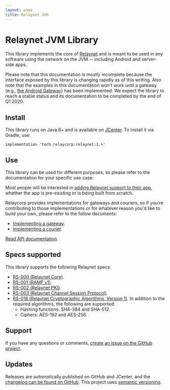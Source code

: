 ```yaml
---
layout: page
title: Relaynet JVM
---
```

# Relaynet JVM Library

This library implements the core of [Relaynet](https://relaynet.network/) and is meant to be used in any software using the network on the JVM -- including Android and server-side apps.

Please note that this documentation is mostly incomplete because the interface exposed by this library is changing rapidly as of this writing. Also note that the examples in this documentation won't work until a gateway (e.g., [the Android Gateway](https://github.com/relaycorp/relaynet-gateway-android)) has been implemented. We expect the library to reach a stable status and its documentation to be completed by the end of Q1 2020.

## Install

This library runs on Java 8+ and is available on [JCenter](https://bintray.com/bintray/jcenter?filterByPkgName=tech.relaycorp.relaynet). To install it via Gradle, use:

```
implementation 'tech.relaycorp:relaynet:1.+'
```

## Use

This library can be used for different purposes, so please refer to the documentation for your specific use case:

Most people will be interested in [adding Relaynet support to their app](howto-service.md), whether the app is pre-existing or is being built from scratch.

Relaycorp provides implementations for gateways and couriers, so if you're contributing to those implementations or for whatever reason you'd like to build your own, please refer to the follow documents:

- [Implementing a gateway](howto-gateway.md).
- [Implementing a courier](./howto-courier.md).

[Read API documentation](./api/relaynet/).

## Specs supported

This library supports the following Relaynet specs:

- [RS-000 (Relaynet Core)](https://specs.relaynet.link/RS-000).
- [RS-001 (RAMF v1)](https://specs.relaynet.link/RS-001).
- [RS-002 (Relaynet PKI)](https://specs.relaynet.link/RS-002).
- [RS-003 (Relaynet Channel Session Protocol)](https://specs.relaynet.link/RS-003).
- [RS-018 (Relaynet Cryptographic Algorithms, Version 1)](https://specs.relaynet.link/RS-018). In addition to the required algorithms, the following are supported:
  - Hashing functions: SHA-384 and SHA-512.
  - Ciphers: AES-192 and AES-256.

## Support

If you have any questions or comments, [create an issue on the GitHub project](https://github.com/relaycorp/awala-jvm/issues/new/choose).

## Updates

Releases are automatically published on GitHub and JCenter, and the [changelog can be found on GitHub](https://github.com/relaycorp/awala-jvm/releases). This project uses [semantic versioning](https://semver.org/).
